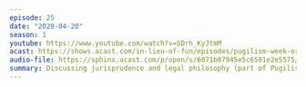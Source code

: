 ```yaml
---
episode: 25
date: "2020-04-20"
season: 1
youtube: https://www.youtube.com/watch?v=SDrh_KyJtmM
acast: https://shows.acast.com/in-lieu-of-fun/episodes/pugilism-week-orin-kerr-v-scott-shapiro-april-20-2020
audio-file: https://sphinx.acast.com/p/open/s/6071b87945e5c6581e2e5575/e/61117d12faa97600116b754e/media.mp3
summary: Discussing jurisprudence and legal philosophy (part of Pugilism Week)
---
```

